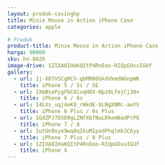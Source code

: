 ```yaml
---
layout: produk-casinghp
title: Minie Mouse in Action iPhone Case
categories: apple

# Produk
product-title: Minie Mouse in Action iPhone Case
harga: 90000
sku: hn-0826
image-drive: 1ZIXA8IHaKQItP4RnEoo-RIQpGOxxIGUf
gallery:
  - url: 1j-X07VSCgMCh-gbMRN8GkdVkmdWGnpWR
    title: iPhone 5 / 5s / SE
  - url: 1XmBsePygFbC0ivqH6X-Npz6LfejCj38v
    title: iPhone 6 / 6s
  - url: 14LXs_uqj4eK9_rWkdE-bLNgXNMc-awYV
    title: iPhone 6 Plus / 6s Plus
  - url: 1GdZPJ7D5D9gLZNfXbfNuLRkemNadPrPk
    title: iPhone 7 / 8
  - url: 1utUo9oye9wq8qIkuMIpodPhqlmkJC6yy
    title: iPhone 7 Plus / 8 Plus
  - url: 1ZIXA8IHaKQItP4RnEoo-RIQpGOxxIGUf
    title: iPhone X
---
```

